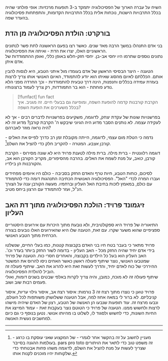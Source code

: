 השיח על עברה הארוך של הפסיכולוגיה יתמקד ב-3 תופעות מרכזיות: אופי פולחני שהיה בכלל התרבויות הישנות, נוכחות אלית בכלל התרבויות הקדומות, והתפתחות פסיכולוגיה בהעדר שפה.

## בורקרט: הולדת הפסיכולוגיה מן הדת
בני אדם התנהלו במשך הרבה מאד שנים. כאשר רצו בפעם הראשונה לתת פשר לנתונים הראשוניים האלו, יצרו את הדת - ואיתה את הפסיכולוגיה.  
נתונים נוספים שתרמו היו יחסי אב-בן. יחסי חזק-חלש באופן כללי, ואופן ההתמודדות של אדם איתן.

הטענה - היצר הבסיסי הראשון של אדם בעומדו מול איתני הטבע, היא לנסות להבין אותם. הכללתם לאיום מהסוג שאיתו הוא יודע להתמודד, האיום האנושי אותו צריך לרצות בעזרת עמידה בכללים וחנפנות, הינה דרך טבעית להתמודדות - וכך החרדה מפני הלא נודע פוחתת - הוא בר התמודדות, רק צריך לעמוד ברצונותיו.

>[!funfact] fun fact  
הקרבת קורבנות קדמה להופעת השפה, ומופיעה גם בבעלי חיים. זה מגניב. איך בכלל משערכים את הופעת השפה?

בפרשנויות שונות של עקדת יצחק, לדוגמה, משקיעים בפרשנויות לדברים רבים - אך לא לעקידה עצמה. לא נותנים הסבר מדוע היה הגיוני שיבקש ה' הקרבת קורבן? מדוע זה לא היה נראה מוזר לאברהם?

נדמה כי הטלת מום עצמי, לדוגמה, הייתה מקובלת זמן רב כדרך לפייס את האלים - *קורבן אצבע*. המטרה - להקריב חלק כדי להציל את השלם[^1].

דוגמה רלוונטית - ברית מילה. ברית מילה לטענת פרויד היא לא שונה מסירוס - הקרבת קורבן, *כואב*, על מנת לשמח את האלים. בהרבה מהסיפורים, מקריב הקורבן הוא אב, והקורבנות הן בילדיו.

לסיכום, כוחות הטבע, חיות טרף והאדם החזק בסביבה - כולם היו איומים מפחידים ועברו המרה לכדי "האל". הפסיכולוגיה האנושית הכתיבה התנהגות דומה כדי להתמודד עם כולם, במאמץ לזכות בחיבת האל העליון וברחמיו. מעשה הקורבן ענה על הצורך הנ"ל, ועזר להתמודד עם הרצון ביחס מטיב.


## זיגמונד פרויד: הולכת הפסיכולוגיה מתוך דת האב העליון
התיאוריה של פרויד היא ספקולטיבית, ולא נובעת מתוך היכרות עם אירועים היסטוריים ספציפיים שהוא משער שקרו. עם זאת, הטענה שלו היא שהאירועים האלו נובעים בצורה הכרחית מתוך הטבע האנושי.

פרויד מתאר כי בעבר בטח חיו בני האדם בקבוצות קטנות, כמו בעלי החיים, שנשלטו בידי אדם יחיד שהיה החזק מכל - האב העליון - בדומה לשור החזק ביותר בעדר וכו'. האב העליון הוא בעל כל הילדים בקבוצה, והאחרים חסרי כוח. הטענה של פרויד שמטבעו האנושי, נוצר שיתוף פעולה ראשון כאשר האחים ניסו להרוס את המשטר ההיררכי של כוח לאדם יחיד, והדרך לעשות זאת היא להרוג את האב. שיתוף פעולה זה הוביל להולדת הפסיכולוגיה.  
שיתוף פעולה זה לא מוכח, כמובן, והיה צריך לקרות באלפי שבטים בשנים דומות, ואולי פעמים רבות שוב ושוב. 

פרויד טוען כי נוצרו מתוך רצח זה 3 נורמות: איסור רצח אב, איסור גילוי עריות, איסור קניבליזם. לא ברור לי במאה אחוז למה, אבל הטענה ששלושתן משותפות לכל העולם, ונבעו מרצח זה. עוד תופעות שנבעו הן האנשה של הטבע, רצון של האדם שיהיה מישהו לרצות ולחשוש ממנו. הטענה של פרויד כי הטוטם נוצר בעקבות זאת - עמוד המייצג את החיות השונות, כדי לחשוש ולסגוד לו, לשלוט בו מהיותו אנושי. נטען בנוסף כי גם כיום למחשבים נעשית האנשה.
___
[^1]: מעניין לחשוב על זה בהקשר אחר לגמרי - של המקצוע שאני עוסקת בו כרגע - בעולמות ההגנה בסייבר. pars pro toto זה משפט טוב כדי לתאר את הויתורים שצריך לעשות על מנת להציל את השלם, לדוגמה משהו פחות אבטחתי כדי שלקוחות יהיו מוכנים לקנות אותו.

